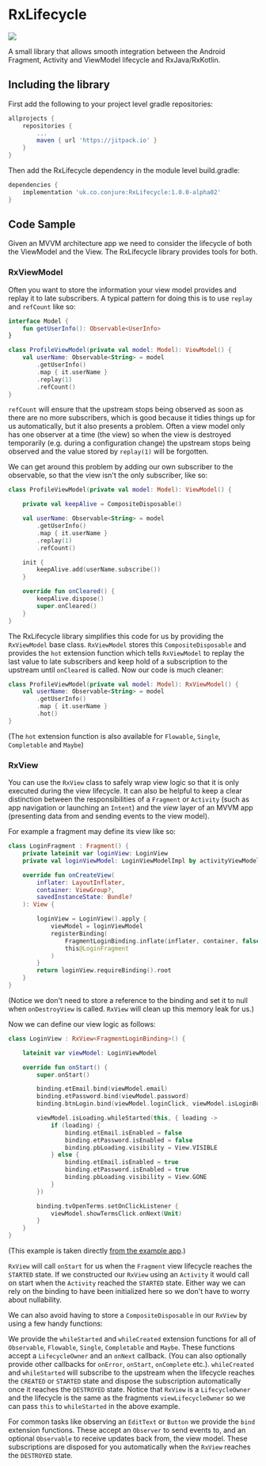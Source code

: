 # RxLifecycle
[![](https://jitpack.io/v/uk.co.conjure/RxLifecycle.svg)](https://jitpack.io/#uk.co.conjure/RxLifecycle)

A small library that allows smooth integration between the Android Fragment, Activity and ViewModel lifecycle and RxJava/RxKotlin.

## Including the library

First add the following to your project level gradle repositories:

```gradle
allprojects {
	repositories {
		...
		maven { url 'https://jitpack.io' }
	}
}
```

Then add the RxLifecycle dependency in the module level build.gradle:

```gradle
dependencies {
	implementation 'uk.co.conjure:RxLifecycle:1.0.0-alpha02'
}
```

## Code Sample

Given an MVVM architecture app we need to consider the lifecycle of both the ViewModel and the View. The RxLifecycle library provides tools for both.

### RxViewModel

Often you want to store the information your view model provides and replay it to late subscribers. A typical pattern for doing this is to use `replay` and `refCount` like so:

```kotlin
interface Model {
	fun getUserInfo(): Observable<UserInfo>
}

class ProfileViewModel(private val model: Model): ViewModel() {
	val userName: Observable<String> = model
		.getUserInfo()
		.map { it.userName }
		.replay(1)
		.refCount()
}
```

`refCount` will ensure that the upstream stops being observed as soon as there are no more subscribers, which is good because it tidies things up for us automatically, but it also presents a problem. Often a view model only has one observer at a time (the view) so when the view is destroyed temporarily (e.g. during a configuration change) the upstream stops being observed and the value stored by `replay(1)` will be forgotten. 

We can get around this problem by adding our own subscriber to the observable, so that the view isn't the only subscriber, like so:

```kotlin
class ProfileViewModel(private val model: Model): ViewModel() {

	private val keepAlive = CompositeDisposable()

	val userName: Observable<String> = model
		.getUserInfo()
		.map { it.userName }
		.replay(1)
		.refCount()

	init {
		keepAlive.add(userName.subscribe())
	}

	override fun onCleared() {
		keepAlive.dispose()
		super.onCleared()
	}
}
```

The RxLifecycle library simplifies this code for us by providing the `RxViewModel` base class. `RxViewModel` stores this `CompositeDisposable` and provides the `hot` extension function which tells `RxViewModel` to replay the last value to late subscribers and keep hold of a subscription to the upstream until `onCleared` is called. Now our code is much cleaner:

```kotlin
class ProfileViewModel(private val model: Model): RxViewModel() {
	val userName: Observable<String> = model
		.getUserInfo()
		.map { it.userName }
		.hot()
}
```

(The `hot` extension function is also available for `Flowable`, `Single`, `Completable` and `Maybe`)


### RxView

You can use the `RxView` class to safely wrap view logic so that it is only executed during the view lifecycle. It can also be helpful to keep a clear distinction between the responsibilities of a `Fragment` or `Activity` (such as app navigation or launching an `Intent`) and the *view* layer of an MVVM app (presenting data from and sending events to the view model).

For example a fragment may define its view like so: 

```kotlin
class LoginFragment : Fragment() {
    private lateinit var loginView: LoginView
    private val loginViewModel: LoginViewModelImpl by activityViewModels()

    override fun onCreateView(
        inflater: LayoutInflater,
        container: ViewGroup?,
        savedInstanceState: Bundle?
    ): View {

        loginView = LoginView().apply {
            viewModel = loginViewModel
            registerBinding(
                FragmentLoginBinding.inflate(inflater, container, false),
                this@LoginFragment
            )
        }
        return loginView.requireBinding().root
    }
}
```

(Notice we don't need to store a reference to the binding and set it to null when `onDestroyView` is called. `RxView` will clean up this memory leak for us.)

Now we can define our view logic as follows: 

```kotlin
class LoginView : RxView<FragmentLoginBinding>() {

    lateinit var viewModel: LoginViewModel

    override fun onStart() {
        super.onStart()

        binding.etEmail.bind(viewModel.email)
        binding.etPassword.bind(viewModel.password)
        binding.btnLogin.bind(viewModel.loginClick, viewModel.isLoginButtonEnabled)

        viewModel.isLoading.whileStarted(this, { loading ->
            if (loading) {
                binding.etEmail.isEnabled = false
                binding.etPassword.isEnabled = false
                binding.pbLoading.visibility = View.VISIBLE
            } else {
                binding.etEmail.isEnabled = true
                binding.etPassword.isEnabled = true
                binding.pbLoading.visibility = View.GONE
            }
        })

        binding.tvOpenTerms.setOnClickListener {
            viewModel.showTermsClick.onNext(Unit)
        }
    }
}
```

(This example is taken directly [from the example app](https://github.com/conjure/RxLifecycle/blob/main/rxlifecycleexampleapp/src/main/java/co/uk/conjure/rxlifecycle/exampleapp/LoginView.kt).)

`RxView` will call `onStart` for us when the `Fragment` view lifecycle reaches the `STARTED` state. If we constructed our `RxView` using an `Activity` it would call on start when the `Activity` reached the `STARTED` state. Either way we can rely on the binding to have been initialized here so we don't have to worry about nullability.

We can also avoid having to store a `CompositeDisposable` in our `RxView` by using a few handy functions:

We provide the `whileStarted` and `whileCreated` extension functions for all of `Observable`, `Flowable`, `Single`, `Completable` and `Maybe`. These functions accept a `LifecycleOwner` and an `onNext` callback. (You can also optionally provide other callbacks for `onError`, `onStart`, `onComplete` etc.). `whileCreated` and `whileStarted` will subscribe to the upstream when the lifecycle reaches the `CREATED` or `STARTED` state and dispose the subscription automatically once it reaches the `DESTROYED` state. Notice that `RxView` is a `LifecycleOwner` and the lifecycle is the same as the fragments `viewLifecycleOwner` so we can pass `this` to `whileStarted` in the above example.

For common tasks like observing an `EditText` or `Button` we provide the `bind` extension functions. These accept an `Observer` to send events to, and an optional `Observable` to receive updates back from, the view model. These subscriptions are disposed for you automatically when the `RxView` reaches the `DESTROYED` state.

